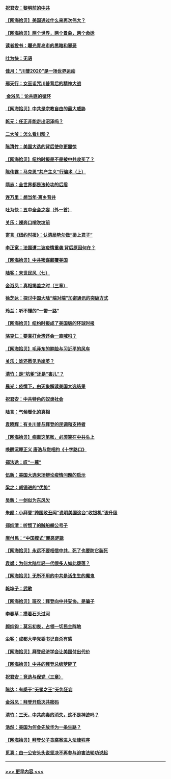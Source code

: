 #### [祝君安：黎明前的中共](../pages/nsc993/n12524071.md?t=11050202) 
#### [【网海拾贝】美国通过什么来再次伟大？](../pages/nsc993/n12523844.md?t=11050202) 
#### [【网海拾贝】两个世界，两个景象，两个命运](../pages/nsc993/n12521419.md?t=11050202) 
#### [读者投书：曝光青岛市的黑暗和邪恶](../pages/nsc993/n12520988.md?t=11050202) 
#### [吐为快：无语](../pages/nsc993/n12518588.md?t=11050202) 
#### [佳月：“川普2020”是一场世界运动](../pages/nsc993/n12518581.md?t=11050202) 
#### [邢天行：女巫诅咒川普背后的精神大战](../pages/nsc993/n12517257.md?t=11050202) 
#### [ 金浴凤：论共匪的循环](../pages/nsc993/n12517133.md?t=11050202) 
#### [【网海拾贝】中共是宗教自由的最大威胁](../pages/nsc993/n12516879.md?t=11050202) 
#### [乾元：任正非能走出沼泽吗？](../pages/nsc993/n12515831.md?t=11050202) 
#### [二大爷：怎么看川粉？](../pages/nsc993/n12515820.md?t=11050202) 
#### [陈清竹：美国大选的背后使你更震惊](../pages/nsc993/n12515589.md?t=11050202) 
#### [【网海拾贝】纽约时报是不是被中共收买了？](../pages/nsc993/n12515122.md?t=11050202) 
#### [陈伟霆：马克思“共产主义”行骗术（上）](../pages/nsc993/n12510217.md?t=11050202) 
#### [隋志：全世界都是法轮功的后盾](../pages/nsc993/n12510636.md?t=11050202) 
#### [连万里：想当年‧离乡背井](../pages/nsc993/n12510623.md?t=11050202) 
#### [吐为快：五中全会之妄（外一首）](../pages/nsc993/n12510470.md?t=11050202) 
#### [关乐：裸奔口哨吹坟前](../pages/nsc993/n12510403.md?t=11050202) 
#### [寄言《纽约时报》：认清局势勿做“梁上君子”](../pages/nsc993/n12510042.md?t=11050202) 
#### [李正宽：法国遭二波疫情重袭 背后原因何在？](../pages/nsc993/n12509971.md?t=11050202) 
#### [【网海拾贝】中共密谋颠覆美国](../pages/nsc993/n12509816.md?t=11050202) 
#### [陆客：末世民风（七）](../pages/nsc993/n12507822.md?t=11050202) 
#### [金浴凤：真相揭盖之时（三章）](../pages/nsc993/n12507804.md?t=11050202) 
#### [徐芝达：探讨中国大陆“端对端”加密通讯的突破方式](../pages/nsc993/n12507682.md?t=11050202) 
#### [玲兰：听不懂的“一带一路”](../pages/nsc993/n12507669.md?t=11050202) 
#### [【网海拾贝】纽约时报成了美国版的环球时报](../pages/nsc993/n12507053.md?t=11050202) 
#### [骆克仁：要真打台湾还会一直喊吗？](../pages/nsc993/n12506843.md?t=11050202) 
#### [【网海拾贝】毛泽东的肿脸与习近平的风车](../pages/nsc993/n12504537.md?t=11050202) 
#### [关乐：谁还愿见毛岸英？](../pages/nsc993/n12503866.md?t=11050202) 
#### [清竹：是“坑爹”还是“害儿”？](../pages/nsc993/n12503034.md?t=11050202) 
#### [晨光：疫情下，由天象解读美国大选结果](../pages/nsc993/n12502536.md?t=11050202) 
#### [祝君安：中共特色的奴隶社会](../pages/nsc993/n12501529.md?t=11050202) 
#### [陆言：气候暖化的真相](../pages/nsc993/n12501183.md?t=11050202) 
#### [袁晓辉：有关川普与拜登的民调和支持者](../pages/nsc993/n12500433.md?t=11050202) 
#### [【网海拾贝】病毒这笔账，必须算在中共头上](../pages/nsc993/n12500320.md?t=11050202) 
#### [唤醒沉睡正义 唐浩与您相约《十字路口》](../pages/nsc993/n12497980.md?t=11050202) 
#### [郑法途：叹“一尊”](../pages/nsc993/n12498837.md?t=11050202) 
#### [伍新：美国大选末场辩论疫情问题的启示](../pages/nsc993/n12498829.md?t=11050202) 
#### [梁之：胡锡进的“优势”](../pages/nsc993/n12498780.md?t=11050202) 
#### [吴新：一剑似为东风欠](../pages/nsc993/n12498772.md?t=11050202) 
#### [朱颜：小拜登“跨国败丑闻”说明美国这台“收银机”该升级](../pages/nsc993/n12498731.md?t=11050202) 
#### [郑纯清：听惯了的贼船艄公号子](../pages/nsc993/n12498721.md?t=11050202) 
#### [唐付民：“中国模式”罪恶逻辑](../pages/nsc993/n12498310.md?t=11050202) 
#### [【网海拾贝】永远不要相信中共，死了也要防它装死](../pages/nsc993/n12498162.md?t=11050202) 
#### [袁斌：为何大陆年轻一代很多人如此堕落？](../pages/nsc993/n12495696.md?t=11050202) 
#### [【网海拾贝】无所不用的中共是活生生的魔鬼](../pages/nsc993/n12495621.md?t=11050202) 
#### [乾坤子：武歌](../pages/nsc993/n12493391.md?t=11050202) 
#### [【网海拾贝】班农：拜登向中共妥协，是骗子](../pages/nsc993/n12492877.md?t=11050202) 
#### [李春草：摸着石头过河](../pages/nsc993/n12491121.md?t=11050202) 
#### [颜纯钩：莫忘初衷，占领一切民主阵地](../pages/nsc993/n12490965.md?t=11050202) 
#### [尘客：成都大学党委书记自杀有感](../pages/nsc993/n12490950.md?t=11050202) 
#### [【网海拾贝】拜登经济学会让美国付出代价](../pages/nsc993/n12489662.md?t=11050202) 
#### [【网海拾贝】中共的拜登总统梦碎了](../pages/nsc993/n12487896.md?t=11050202) 
#### [祝君安：竞选与保党（三章）](../pages/nsc993/n12487258.md?t=11050202) 
#### [陈达：有感于“无冕之王”无免狂妄](../pages/nsc993/n12485133.md?t=11050202) 
#### [金浴凤：拜登开启灭共密码](../pages/nsc993/n12485125.md?t=11050202) 
#### [清竹：三天，中共病毒的消失，这不是神迹吗？](../pages/nsc993/n12485027.md?t=11050202) 
#### [浩然：美国为何会先放华为一条生路？](../pages/nsc993/n12484997.md?t=11050202) 
#### [【网海拾贝】拜登父子贪腐案进入法律程序](../pages/nsc993/n12484957.md?t=11050202) 
#### [觅真：由一公安头头说坚决不再参与迫害法轮功说起](../pages/nsc993/n12484212.md?t=11050202) 

----
#### [ >>> 更早内容 <<< ](../indexes/nsc993-earlier.md)
